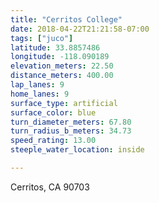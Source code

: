 ```yaml
---
title: "Cerritos College"
date: 2018-04-22T21:21:58-07:00
tags: ["juco"]
latitude: 33.8857486
longitude: -118.090189
elevation_meters: 22.50
distance_meters: 400.00
lap_lanes: 9
home_lanes: 9
surface_type: artificial
surface_color: blue
turn_diameter_meters: 67.80
turn_radius_b_meters: 34.73
speed_rating: 13.00
steeple_water_location: inside

---
```


Cerritos, CA 90703

<!--more-->
